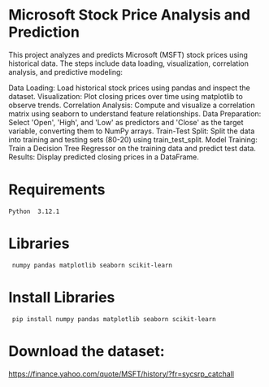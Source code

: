 # Microsoft Stock Price Analysis and Prediction
This project analyzes and predicts Microsoft (MSFT) stock prices using historical data. The steps include data loading, visualization, correlation analysis, and predictive modeling:

Data Loading: Load historical stock prices using pandas and inspect the dataset.
Visualization: Plot closing prices over time using matplotlib to observe trends.
Correlation Analysis: Compute and visualize a correlation matrix using seaborn to understand feature relationships.
Data Preparation: Select 'Open', 'High', and 'Low' as predictors and 'Close' as the target variable, converting them to NumPy arrays.
Train-Test Split: Split the data into training and testing sets (80-20) using train_test_split.
Model Training: Train a Decision Tree Regressor on the training data and predict test data.
Results: Display predicted closing prices in a DataFrame.

# Requirements
    Python  3.12.1
  
# Libraries
     numpy pandas matplotlib seaborn scikit-learn

# Install Libraries
     pip install numpy pandas matplotlib seaborn scikit-learn
   
# Download the dataset:
   https://finance.yahoo.com/quote/MSFT/history/?fr=sycsrp_catchall
